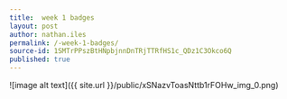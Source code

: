 ```yaml
---
title:  week 1 badges
layout: post
author: nathan.iles
permalink: /-week-1-badges/
source-id: 1SMTrPPszBtHNpbjnnDnTRjTTRfHS1c_QDz1C3Okco6Q
published: true
---
```

![image alt text]({{ site.url }}/public/xSNazvToasNttb1rFOHw_img_0.png)

